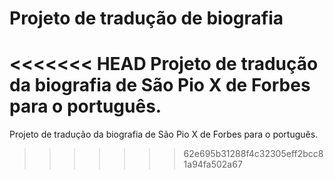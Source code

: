 # Projeto de tradução de biografia
<<<<<<< HEAD
Projeto de tradução da biografia de São Pio X de Forbes para o português.
=======
Projeto de tradução da biografia de São Pio X de Forbes para o português.
>>>>>>> 62e695b31288f4c32305eff2bcc81a94fa502a67
